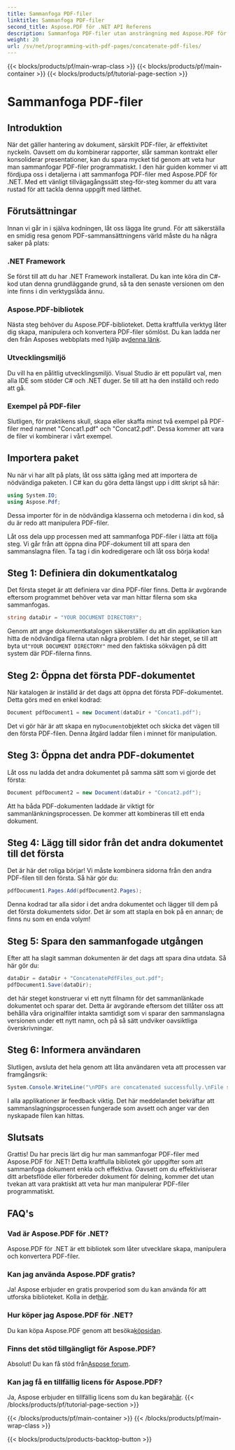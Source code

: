 ```yaml
---
title: Sammanfoga PDF-filer
linktitle: Sammanfoga PDF-filer
second_title: Aspose.PDF för .NET API Referens
description: Sammanfoga PDF-filer utan ansträngning med Aspose.PDF för .NET med denna omfattande steg-för-steg-guide.
weight: 20
url: /sv/net/programming-with-pdf-pages/concatenate-pdf-files/
---
```


{{< blocks/products/pf/main-wrap-class >}}
{{< blocks/products/pf/main-container >}}
{{< blocks/products/pf/tutorial-page-section >}}

# Sammanfoga PDF-filer

## Introduktion

När det gäller hantering av dokument, särskilt PDF-filer, är effektivitet nyckeln. Oavsett om du kombinerar rapporter, slår samman kontrakt eller konsoliderar presentationer, kan du spara mycket tid genom att veta hur man sammanfogar PDF-filer programmatiskt. I den här guiden kommer vi att fördjupa oss i detaljerna i att sammanfoga PDF-filer med Aspose.PDF för .NET. Med ett vänligt tillvägagångssätt steg-för-steg kommer du att vara rustad för att tackla denna uppgift med lätthet.

## Förutsättningar

Innan vi går in i själva kodningen, låt oss lägga lite grund. För att säkerställa en smidig resa genom PDF-sammansättningens värld måste du ha några saker på plats:

### .NET Framework

Se först till att du har .NET Framework installerat. Du kan inte köra din C#-kod utan denna grundläggande grund, så ta den senaste versionen om den inte finns i din verktygslåda ännu.

### Aspose.PDF-bibliotek

 Nästa steg behöver du Aspose.PDF-biblioteket. Detta kraftfulla verktyg låter dig skapa, manipulera och konvertera PDF-filer sömlöst. Du kan ladda ner den från Asposes webbplats med hjälp av[denna länk](https://releases.aspose.com/pdf/net/).

### Utvecklingsmiljö

Du vill ha en pålitlig utvecklingsmiljö. Visual Studio är ett populärt val, men alla IDE som stöder C# och .NET duger. Se till att ha den inställd och redo att gå.

### Exempel på PDF-filer

Slutligen, för praktikens skull, skapa eller skaffa minst två exempel på PDF-filer med namnet "Concat1.pdf" och "Concat2.pdf". Dessa kommer att vara de filer vi kombinerar i vårt exempel.

## Importera paket

Nu när vi har allt på plats, låt oss sätta igång med att importera de nödvändiga paketen. I C# kan du göra detta längst upp i ditt skript så här:

```csharp
using System.IO;
using Aspose.Pdf;
```

Dessa importer för in de nödvändiga klasserna och metoderna i din kod, så du är redo att manipulera PDF-filer.

Låt oss dela upp processen med att sammanfoga PDF-filer i lätta att följa steg. Vi går från att öppna dina PDF-dokument till att spara den sammanslagna filen. Ta tag i din kodredigerare och låt oss börja koda!

## Steg 1: Definiera din dokumentkatalog

Det första steget är att definiera var dina PDF-filer finns. Detta är avgörande eftersom programmet behöver veta var man hittar filerna som ska sammanfogas.

```csharp
string dataDir = "YOUR DOCUMENT DIRECTORY";
```

 Genom att ange dokumentkatalogen säkerställer du att din applikation kan hitta de nödvändiga filerna utan några problem. I det här steget, se till att byta ut`"YOUR DOCUMENT DIRECTORY"` med den faktiska sökvägen på ditt system där PDF-filerna finns.

## Steg 2: Öppna det första PDF-dokumentet

När katalogen är inställd är det dags att öppna det första PDF-dokumentet. Detta görs med en enkel kodrad:

```csharp
Document pdfDocument1 = new Document(dataDir + "Concat1.pdf");
```

 Det vi gör här är att skapa en ny`Document`objektet och skicka det vägen till den första PDF-filen. Denna åtgärd laddar filen i minnet för manipulation.

## Steg 3: Öppna det andra PDF-dokumentet

Låt oss nu ladda det andra dokumentet på samma sätt som vi gjorde det första:

```csharp
Document pdfDocument2 = new Document(dataDir + "Concat2.pdf");
```

Att ha båda PDF-dokumenten laddade är viktigt för sammanlänkningsprocessen. De kommer att kombineras till ett enda dokument.

## Steg 4: Lägg till sidor från det andra dokumentet till det första

Det är här det roliga börjar! Vi måste kombinera sidorna från den andra PDF-filen till den första. Så här gör du:

```csharp
pdfDocument1.Pages.Add(pdfDocument2.Pages);
```

Denna kodrad tar alla sidor i det andra dokumentet och lägger till dem på det första dokumentets sidor. Det är som att stapla en bok på en annan; de finns nu som en enda volym!

## Steg 5: Spara den sammanfogade utgången

Efter att ha slagit samman dokumenten är det dags att spara dina utdata. Så här gör du:

```csharp
dataDir = dataDir + "ConcatenatePdfFiles_out.pdf";
pdfDocument1.Save(dataDir);
```

det här steget konstruerar vi ett nytt filnamn för det sammanlänkade dokumentet och sparar det. Detta är avgörande eftersom det tillåter oss att behålla våra originalfiler intakta samtidigt som vi sparar den sammanslagna versionen under ett nytt namn, och på så sätt undviker oavsiktliga överskrivningar.

## Steg 6: Informera användaren

Slutligen, avsluta det hela genom att låta användaren veta att processen var framgångsrik:

```csharp
System.Console.WriteLine("\nPDFs are concatenated successfully.\nFile saved at " + dataDir);
```

I alla applikationer är feedback viktig. Det här meddelandet bekräftar att sammanslagningsprocessen fungerade som avsett och anger var den nyskapade filen kan hittas.

## Slutsats

Grattis! Du har precis lärt dig hur man sammanfogar PDF-filer med Aspose.PDF för .NET! Detta kraftfulla bibliotek gör uppgifter som att sammanfoga dokument enkla och effektiva. Oavsett om du effektiviserar ditt arbetsflöde eller förbereder dokument för delning, kommer det utan tvekan att vara praktiskt att veta hur man manipulerar PDF-filer programmatiskt.


## FAQ's

### Vad är Aspose.PDF för .NET?  
Aspose.PDF för .NET är ett bibliotek som låter utvecklare skapa, manipulera och konvertera PDF-filer.

### Kan jag använda Aspose.PDF gratis?  
Ja! Aspose erbjuder en gratis provperiod som du kan använda för att utforska biblioteket. Kolla in det[här](https://releases.aspose.com/).

### Hur köper jag Aspose.PDF för .NET?  
Du kan köpa Aspose.PDF genom att besöka[köpsidan](https://purchase.aspose.com/buy).

### Finns det stöd tillgängligt för Aspose.PDF?  
 Absolut! Du kan få stöd från[Aspose forum](https://forum.aspose.com/c/pdf/10).

### Kan jag få en tillfällig licens för Aspose.PDF?  
 Ja, Aspose erbjuder en tillfällig licens som du kan begära[här](https://purchase.aspose.com/temporary-license/).
{{< /blocks/products/pf/tutorial-page-section >}}

{{< /blocks/products/pf/main-container >}}
{{< /blocks/products/pf/main-wrap-class >}}

{{< blocks/products/products-backtop-button >}}

